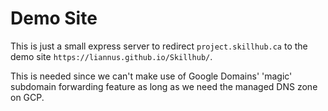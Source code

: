 # Demo Site

This is just a small express server to redirect `project.skillhub.ca` to the demo site `https://liannus.github.io/Skillhub/`.

This is needed since we can't make use of Google Domains' 'magic' subdomain forwarding feature as long as we need the managed DNS zone on GCP.
